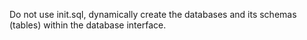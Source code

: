 Do not use init.sql, dynamically create the databases and its schemas (tables) within the database interface.
